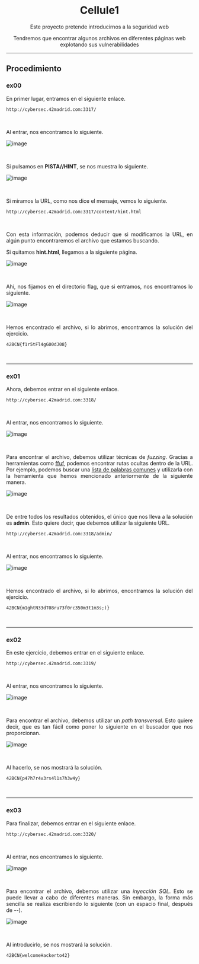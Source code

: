 <p align="center">
   <h1 align="center">Cellule1</h1>
</p>

<p align="center">
  Este proyecto pretende introducirnos a la seguridad web
</p>
<p align="center">
  Tendremos que encontrar algunos archivos en diferentes páginas web explotando sus vulnerabilidades
</p>

---

## Procedimiento
### ex00
<p align="justify">
  En primer lugar, entramos en el siguiente enlace.
</p>

```
http://cybersec.42madrid.com:3317/
```

<br>

<p align="justify">
  Al entrar, nos encontramos lo siguiente.
</p>

![image](https://github.com/user-attachments/assets/e0c48fc9-2291-401e-8c03-d804a0915b5c)

<br>

<p align="justify">
  Si pulsamos en <b>PISTA//HINT</b>, se nos muestra lo siguiente.
</p>

![image](https://github.com/user-attachments/assets/40847056-8aee-47a3-8bca-ec68b3d48620)

<br>

<p align="justify">
  Si miramos la URL, como nos dice el mensaje, vemos lo siguiente.
</p>

```
http://cybersec.42madrid.com:3317/content/hint.html
```

<br>

<p align="justify">
  Con esta información, podemos deducir que si modificamos la URL, en algún punto encontraremos el archivo que estamos buscando.
</p>
<p align="justify">
  Si quitamos <b>hint.html</b>, llegamos a la siguiente página.
</p>

![image](https://github.com/user-attachments/assets/e403bccc-bb12-4538-b621-a7db6e94b745)

<br>

<p align="justify">
  Ahí, nos fijamos en el directorio flag, que si entramos, nos encontramos lo siguiente.
</p>

![image](https://github.com/user-attachments/assets/ca835922-586a-4597-a19e-152d6d27f08f)

<br>

<p align="justify">
  Hemos encontrado el archivo, si lo abrimos, encontramos la solución del ejercicio.
</p>

```
42BCN{f1r5tFl4gG00dJ08}
```

<br>

---

### ex01
<p align="justify">
  Ahora, debemos entrar en el siguiente enlace.
</p>

```
http://cybersec.42madrid.com:3318/
```

<br>

<p align="justify">
  Al entrar, nos encontramos lo siguiente.
</p>

![image](https://github.com/user-attachments/assets/b8276a82-89f3-4819-b1a3-ddad16f384a0)

<br>

<p align="justify">
  Para encontrar el archivo, debemos utilizar técnicas de <i>fuzzing</i>. Gracias a herramientas como <a href="https://github.com/ffuf/ffuf">ffuf</a>, podemos encontrar rutas ocultas dentro de la URL. Por ejemplo, podemos buscar una <a href="https://github.com/maverickNerd/wordlists">lista de palabras comunes</a> y utilizarla con la herramienta que hemos mencionado anteriormente de la siguiente manera.
</p>

![image](https://github.com/user-attachments/assets/90ffce4f-462b-4476-832d-14868fce2aed)

<br>

<p align="justify">
  De entre todos los resultados obtenidos, el único que nos lleva a la solución es <b>admin</b>. Esto quiere decir, que debemos utilizar la siguiente URL.
</p>

```
http://cybersec.42madrid.com:3318/admin/
```

<br>

<p align="justify">
  Al entrar, nos encontramos lo siguiente.
</p>

![image](https://github.com/user-attachments/assets/2a8b486c-34c6-4694-82f4-6e17f6672795)

<br>

<p align="justify">
  Hemos encontrado el archivo, si lo abrimos, encontramos la solución del ejercicio.
</p>

```
42BCN{m1ghtN33dT08ru73f0rc350m3t1m3s;)}
```

<br>

---

### ex02
<p align="justify">
  En este ejercicio, debemos entrar en el siguiente enlace.
</p>

```
http://cybersec.42madrid.com:3319/
```

<br>

<p align="justify">
  Al entrar, nos encontramos lo siguiente.
</p>

![image](https://github.com/user-attachments/assets/830aa8a2-292f-43d1-8f1a-eb2a0176d76c)

<br>

<p align="justify">
  Para encontrar el archivo, debemos utilizar un <i>path transversal</i>. Esto quiere decir, que es tan fácil como poner lo siguiente en el buscador que nos proporcionan.
</p>

![image](https://github.com/user-attachments/assets/e51ad247-c8f3-4c98-b41d-9df104a69bfe)

<br>

<p align="justify">
  Al hacerlo, se nos mostrará la solución.
</p>

```
42BCN{p47h7r4v3rs4l1s7h3w4y}
```

<br>

---

### ex03
<p align="justify">
  Para finalizar, debemos entrar en el siguiente enlace.
</p>

```
http://cybersec.42madrid.com:3320/
```

<br>

<p align="justify">
  Al entrar, nos encontramos lo siguiente.
</p>

![image](https://github.com/user-attachments/assets/46bc9d3f-f9df-4d6f-8dd0-740a7e9cbb86)

<br>

<p align="justify">
  Para encontrar el archivo, debemos utilizar una <i>inyección SQL</i>. Esto se puede llevar a cabo de diferentes maneras. Sin embargo, la forma más sencilla se realiza escribiendo lo siguiente (con un espacio final, después de <b>--</b>).
</p>

![image](https://github.com/user-attachments/assets/e9ae3e38-9c13-46e1-92ed-e0d40169af03)

<br>

<p align="justify">
  Al introducirlo, se nos mostrará la solución.
</p>

```
42BCN{welcomeHackerto42}
```

